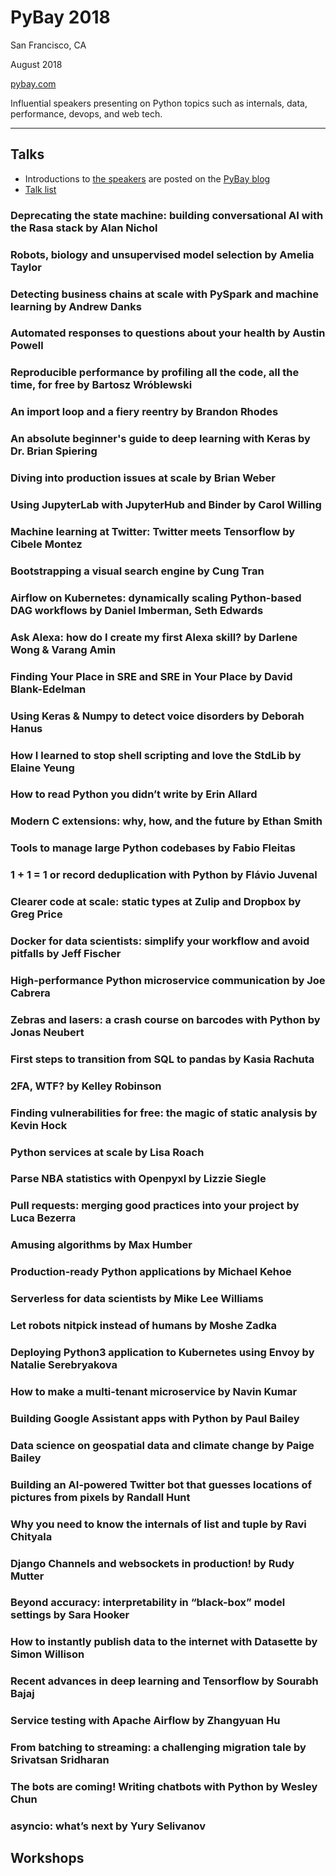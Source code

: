 # PyBay 2018

San Francisco, CA

August 2018

[pybay.com](https://pybay.com/)

Influential speakers presenting on Python topics such as internals, data, performance, devops, and web tech.

---

## Talks

- Introductions to [the speakers][speakers] are posted on the [PyBay blog][pybay-blog]
- [Talk list](https://medium.com/pybay/announcing-pybay2018s-speakers-1bef92b9a328)

### Deprecating the state machine: building conversational AI with the Rasa stack by Alan Nichol
### Robots, biology and unsupervised model selection by Amelia Taylor
### Detecting business chains at scale with PySpark and machine learning by Andrew Danks
### Automated responses to questions about your health by Austin Powell
### Reproducible performance by profiling all the code, all the time, for free by Bartosz Wróblewski
### An import loop and a fiery reentry by Brandon Rhodes
### An absolute beginner's guide to deep learning with Keras by Dr. Brian Spiering
### Diving into production issues at scale by Brian Weber
### Using JupyterLab with JupyterHub and Binder by Carol Willing
### Machine learning at Twitter: Twitter meets Tensorflow by Cibele Montez
### Bootstrapping a visual search engine by Cung Tran
### Airflow on Kubernetes: dynamically scaling Python-based DAG workflows by Daniel Imberman, Seth Edwards
### Ask Alexa: how do I create my first Alexa skill? by Darlene Wong & Varang Amin
### Finding Your Place in SRE and SRE in Your Place by David Blank-Edelman
### Using Keras & Numpy to detect voice disorders by Deborah Hanus
### How I learned to stop shell scripting and love the StdLib by Elaine Yeung
### How to read Python you didn’t write by Erin Allard
### Modern C extensions: why, how, and the future by Ethan Smith
### Tools to manage large Python codebases by Fabio Fleitas
### 1 + 1 = 1 or record deduplication with Python by Flávio Juvenal
### Clearer code at scale: static types at Zulip and Dropbox by Greg Price
### Docker for data scientists: simplify your workflow and avoid pitfalls by Jeff Fischer
### High-performance Python microservice communication by Joe Cabrera
### Zebras and lasers: a crash course on barcodes with Python by Jonas Neubert
### First steps to transition from SQL to pandas by Kasia Rachuta
### 2FA, WTF? by Kelley Robinson
### Finding vulnerabilities for free: the magic of static analysis by Kevin Hock
### Python services at scale by Lisa Roach
### Parse NBA statistics with Openpyxl by Lizzie Siegle
### Pull requests: merging good practices into your project by Luca Bezerra
### Amusing algorithms by Max Humber
### Production-ready Python applications by Michael Kehoe
### Serverless for data scientists by Mike Lee Williams
### Let robots nitpick instead of humans by Moshe Zadka
### Deploying Python3 application to Kubernetes using Envoy by Natalie Serebryakova
### How to make a multi-tenant microservice by Navin Kumar
### Building Google Assistant apps with Python by Paul Bailey
### Data science on geospatial data and climate change by Paige Bailey
### Building an AI-powered Twitter bot that guesses locations of pictures from pixels by Randall Hunt
### Why you need to know the internals of list and tuple by Ravi Chityala
### Django Channels and websockets in production! by Rudy Mutter
### Beyond accuracy: interpretability in “black-box” model settings by Sara Hooker
### How to instantly publish data to the internet with Datasette by Simon Willison
### Recent advances in deep learning and Tensorflow by Sourabh Bajaj
### Service testing with Apache Airflow by Zhangyuan Hu
### From batching to streaming: a challenging migration tale by Srivatsan Sridharan
### The bots are coming! Writing chatbots with Python by Wesley Chun
### asyncio: what’s next by Yury Selivanov

## Workshops

[pybay-blog]: https://medium.com/pybay
[speakers]: https://medium.com/pybay/announcing-pybay2018s-speakers-1bef92b9a328

